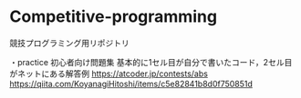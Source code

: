 # Competitive-programming
競技プログラミング用リポジトリ

・practice
初心者向け問題集
基本的に1セル目が自分で書いたコード，2セル目がネットにある解答例
https://atcoder.jp/contests/abs
https://qiita.com/KoyanagiHitoshi/items/c5e82841b8d0f750851d

